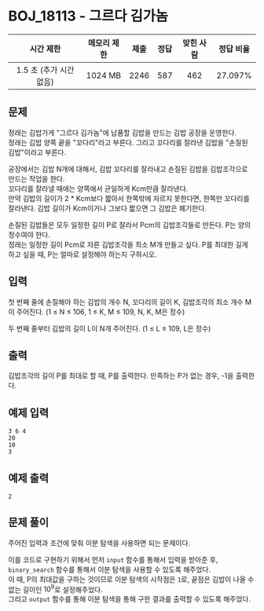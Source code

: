 # BOJ_18113 - 그르다 김가놈

|        시간 제한        | 메모리 제한 | 제출 | 정답 | 맞힌 사람 | 정답 비율 |
| :---------------------: | :---------: | :--: | :--: | :-------: | :-------: |
| 1.5 초 (추가 시간 없음) |   1024 MB   | 2246 | 587  |    462    |  27.097%  |

## 문제

정래는 김밥가게 "그르다 김가놈"에 납품할 김밥을 만드는 김밥 공장을 운영한다.  
정래는 김밥 양쪽 끝을 "꼬다리"라고 부른다. 그리고 꼬다리를 잘라낸 김밥을 "손질된 김밥"이라고 부른다.

공장에서는 김밥 N개에 대해서, 김밥 꼬다리를 잘라내고 손질된 김밥을 김밥조각으로 만드는 작업을 한다.  
꼬다리를 잘라낼 때에는 양쪽에서 균일하게 Kcm만큼 잘라낸다.  
만약 김밥의 길이가 2 \* Kcm보다 짧아서 한쪽밖에 자르지 못한다면, 한쪽만 꼬다리를 잘라낸다. 김밥 길이가 Kcm이거나 그보다 짧으면 그 김밥은 폐기한다.

손질된 김밥들은 모두 일정한 길이 P로 잘라서 Pcm의 김밥조각들로 만든다. P는 양의 정수여야 한다.  
정래는 일정한 길이 Pcm로 자른 김밥조각을 최소 M개 만들고 싶다. P를 최대한 길게 하고 싶을 때, P는 얼마로 설정해야 하는지 구하시오.

## 입력

첫 번째 줄에 손질해야 하는 김밥의 개수 N, 꼬다리의 길이 K, 김밥조각의 최소 개수 M이 주어진다. (1 ≤ N ≤ 106, 1 ≤ K, M ≤ 109, N, K, M은 정수)

두 번째 줄부터 김밥의 길이 L이 N개 주어진다. (1 ≤ L ≤ 109, L은 정수)

## 출력

김밥조각의 길이 P를 최대로 할 때, P를 출력한다. 만족하는 P가 없는 경우, -1을 출력한다.

## 예제 입력

```
3 6 4
20
10
3
```

## 예제 출력

```
2
```

## 문제 풀이

주어진 입력과 조건에 맞춰 이분 탐색을 사용하면 되는 문제이다.

이를 코드로 구현하기 위해서 먼저 `input` 함수를 통해서 입력을 받아준 후,  
`binary_search` 함수를 통해서 이분 탐색을 사용할 수 있도록 해주었다.  
이 때, P의 최대값을 구하는 것이므로 이분 탐색의 시작점은 `1`로, 끝점은 김밥이 나올 수 없는 길이인 $10{^9}$로 설정해주었다.  
그리고 `output` 함수를 통해 이분 탐색을 통해 구한 결과를 출력할 수 있도록 해주었다.
